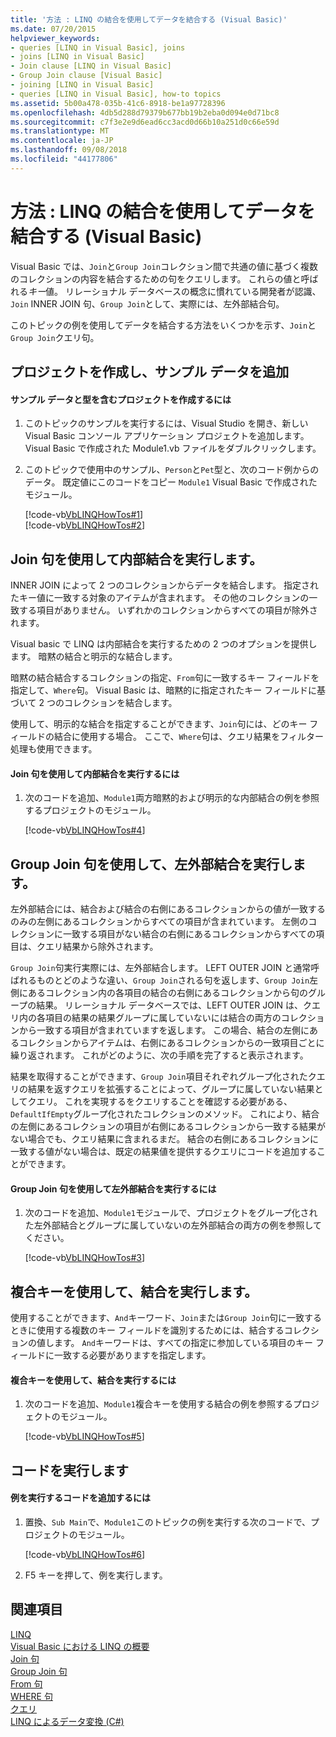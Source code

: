 ```yaml
---
title: '方法 : LINQ の結合を使用してデータを結合する (Visual Basic)'
ms.date: 07/20/2015
helpviewer_keywords:
- queries [LINQ in Visual Basic], joins
- joins [LINQ in Visual Basic]
- Join clause [LINQ in Visual Basic]
- Group Join clause [Visual Basic]
- joining [LINQ in Visual Basic]
- queries [LINQ in Visual Basic], how-to topics
ms.assetid: 5b00a478-035b-41c6-8918-be1a97728396
ms.openlocfilehash: 4db5d288d79379b677bb19b2eba0d094e0d71bc8
ms.sourcegitcommit: c7f3e2e9d6ead6cc3acd0d66b10a251d0c66e59d
ms.translationtype: MT
ms.contentlocale: ja-JP
ms.lasthandoff: 09/08/2018
ms.locfileid: "44177806"
---
```

# <a name="how-to-combine-data-with-linq-by-using-joins-visual-basic"></a>方法 : LINQ の結合を使用してデータを結合する (Visual Basic)
Visual Basic では、`Join`と`Group Join`コレクション間で共通の値に基づく複数のコレクションの内容を結合するための句をクエリします。 これらの値と呼ばれる*キー*値。 リレーショナル データベースの概念に慣れている開発者が認識、 `Join` INNER JOIN 句、`Group Join`として、実際には、左外部結合句。  
  
 このトピックの例を使用してデータを結合する方法をいくつかを示す、`Join`と`Group Join`クエリ句。  
  
## <a name="create-a-project-and-add-sample-data"></a>プロジェクトを作成し、サンプル データを追加  
  
#### <a name="to-create-a-project-that-contains-sample-data-and-types"></a>サンプル データと型を含むプロジェクトを作成するには  
  
1.  このトピックのサンプルを実行するには、Visual Studio を開き、新しい Visual Basic コンソール アプリケーション プロジェクトを追加します。 Visual Basic で作成された Module1.vb ファイルをダブルクリックします。  
  
2.  このトピックで使用中のサンプル、`Person`と`Pet`型と、次のコード例からのデータ。 既定値にこのコードをコピー `Module1` Visual Basic で作成されたモジュール。  
  
     [!code-vb[VbLINQHowTos#1](../../../../visual-basic/programming-guide/language-features/linq/codesnippet/VisualBasic/how-to-combine-data-with-linq-by-using-joins_1.vb)]  
    [!code-vb[VbLINQHowTos#2](../../../../visual-basic/programming-guide/language-features/linq/codesnippet/VisualBasic/how-to-combine-data-with-linq-by-using-joins_2.vb)]  
  
## <a name="perform-an-inner-join-by-using-the-join-clause"></a>Join 句を使用して内部結合を実行します。  
 INNER JOIN によって 2 つのコレクションからデータを結合します。 指定されたキー値に一致する対象のアイテムが含まれます。 その他のコレクションの一致する項目がありません。 いずれかのコレクションからすべての項目が除外されます。  
  
 Visual basic で LINQ は内部結合を実行するための 2 つのオプションを提供します。 暗黙の結合と明示的な結合します。  
  
 暗黙の結合結合するコレクションの指定、`From`句に一致するキー フィールドを指定して、`Where`句。 Visual Basic は、暗黙的に指定されたキー フィールドに基づいて 2 つのコレクションを結合します。  
  
 使用して、明示的な結合を指定することができます、`Join`句には、どのキー フィールドの結合に使用する場合。 ここで、`Where`句は、クエリ結果をフィルター処理も使用できます。  
  
#### <a name="to-perform-an-inner-join-by-using-the-join-clause"></a>Join 句を使用して内部結合を実行するには  
  
1.  次のコードを追加、`Module1`両方暗黙的および明示的な内部結合の例を参照するプロジェクトのモジュール。  
  
     [!code-vb[VbLINQHowTos#4](../../../../visual-basic/programming-guide/language-features/linq/codesnippet/VisualBasic/how-to-combine-data-with-linq-by-using-joins_3.vb)]  
  
## <a name="perform-a-left-outer-join-by-using-the-group-join-clause"></a>Group Join 句を使用して、左外部結合を実行します。  
 左外部結合には、結合および結合の右側にあるコレクションからの値が一致するのみの左側にあるコレクションからすべての項目が含まれています。 左側のコレクションに一致する項目がない結合の右側にあるコレクションからすべての項目は、クエリ結果から除外されます。  
  
 `Group Join`句実行実際には、左外部結合します。 LEFT OUTER JOIN と通常呼ばれるものとどのような違い、`Group Join`される句を返します、`Group Join`左側にあるコレクション内の各項目の結合の右側にあるコレクションから句のグループの結果。 リレーショナル データベースでは、LEFT OUTER JOIN は、クエリ内の各項目の結果の結果グループに属していないには結合の両方のコレクションから一致する項目が含まれていますを返します。 この場合、結合の左側にあるコレクションからアイテムは、右側にあるコレクションからの一致項目ごとに繰り返されます。 これがどのように、次の手順を完了すると表示されます。  
  
 結果を取得することができます、`Group Join`項目それぞれグループ化されたクエリの結果を返すクエリを拡張することによって、グループに属していない結果としてクエリ。 これを実現するをクエリすることを確認する必要がある、`DefaultIfEmpty`グループ化されたコレクションのメソッド。 これにより、結合の左側にあるコレクションの項目が右側にあるコレクションから一致する結果がない場合でも、クエリ結果に含まれるまだ。 結合の右側にあるコレクションに一致する値がない場合は、既定の結果値を提供するクエリにコードを追加することができます。  
  
#### <a name="to-perform-a-left-outer-join-by-using-the-group-join-clause"></a>Group Join 句を使用して左外部結合を実行するには  
  
1.  次のコードを追加、`Module1`モジュールで、プロジェクトをグループ化された左外部結合とグループに属していないの左外部結合の両方の例を参照してください。  
  
     [!code-vb[VbLINQHowTos#3](../../../../visual-basic/programming-guide/language-features/linq/codesnippet/VisualBasic/how-to-combine-data-with-linq-by-using-joins_4.vb)]  
  
## <a name="perform-a-join-by-using-a-composite-key"></a>複合キーを使用して、結合を実行します。  
 使用することができます、`And`キーワード、`Join`または`Group Join`句に一致するときに使用する複数のキー フィールドを識別するためには、結合するコレクションの値します。 `And`キーワードは、すべての指定に参加している項目のキー フィールドに一致する必要がありますを指定します。  
  
#### <a name="to-perform-a-join-by-using-a-composite-key"></a>複合キーを使用して、結合を実行するには  
  
1.  次のコードを追加、`Module1`複合キーを使用する結合の例を参照するプロジェクトのモジュール。  
  
     [!code-vb[VbLINQHowTos#5](../../../../visual-basic/programming-guide/language-features/linq/codesnippet/VisualBasic/how-to-combine-data-with-linq-by-using-joins_5.vb)]  
  
## <a name="run-the-code"></a>コードを実行します  
  
#### <a name="to-add-code-to-run-the-examples"></a>例を実行するコードを追加するには  
  
1.  置換、`Sub Main`で、`Module1`このトピックの例を実行する次のコードで、プロジェクトのモジュール。  
  
     [!code-vb[VbLINQHowTos#6](../../../../visual-basic/programming-guide/language-features/linq/codesnippet/VisualBasic/how-to-combine-data-with-linq-by-using-joins_6.vb)]  
  
2.  F5 キーを押して、例を実行します。  
  
## <a name="see-also"></a>関連項目  
 [LINQ](../../../../visual-basic/programming-guide/language-features/linq/index.md)  
 [Visual Basic における LINQ の概要](../../../../visual-basic/programming-guide/language-features/linq/introduction-to-linq.md)  
 [Join 句](../../../../visual-basic/language-reference/queries/join-clause.md)  
 [Group Join 句](../../../../visual-basic/language-reference/queries/group-join-clause.md)  
 [From 句](../../../../visual-basic/language-reference/queries/from-clause.md)  
 [WHERE 句](../../../../visual-basic/language-reference/queries/where-clause.md)  
 [クエリ](../../../../visual-basic/language-reference/queries/index.md)  
 [LINQ によるデータ変換 (C#)](../../../../csharp/programming-guide/concepts/linq/data-transformations-with-linq.md)
